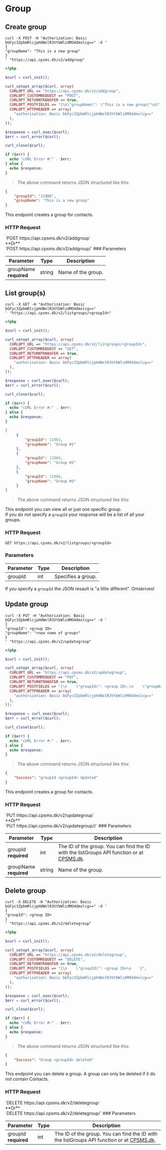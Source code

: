 # Group

## Create group

```shell
curl -X POST -H "Authorization: Basic bGFyc3ZpbmRlcjpHdWxlR3VtbWlzdMO4dmxlcg==" -d '
{
"groupName": "This is a new group"
}
' "https://api.cpsms.dk/v2/addgroup"
```

```php
<?php

$curl = curl_init();

curl_setopt_array($curl, array(
  CURLOPT_URL => "https://api.cpsms.dk/v2/addgroup",  
  CURLOPT_CUSTOMREQUEST => "POST",
  CURLOPT_RETURNTRANSFER => true,
  CURLOPT_POSTFIELDS => "{\n\"groupName\": \"This is a new group\"\n}",
  CURLOPT_HTTPHEADER => array(
    "authorization: Basic bGFyc3ZpbmRlcjpHdWxlR3VtbWlzdMO4dmxlcg=="
  ),
));

$response = curl_exec($curl);
$err = curl_error($curl);

curl_close($curl);

if ($err) {
  echo "cURL Error #:" . $err;
} else {
  echo $response;
}
```


> The above command returns JSON structured like this:

```json
{
    "groupId": "11986",
    "groupName": "This is a new group"
}
```

This endpoint creates a group for contacts.

### HTTP Request
<wrap>
`POST https://api.cpsms.dk/v2/addgroup` <br> **Or** <br>
`POST https://api.cpsms.dk/v2/addgroup/<groupName>`
</wrap>
### Parameters

Parameter | Type | Description
--------- | ------- | -----------
groupName <br>**required** | string | Name of the group.


## List group(s)

```shell
curl -X GET -H "Authorization: Basic bGFyc3ZpbmRlcjpHdWxlR3VtbWlzdMO4dmxlcg==" 
' "https://api.cpsms.dk/v2/listgroups/<groupId>"
```

```php
<?php

$curl = curl_init();

curl_setopt_array($curl, array(
  CURLOPT_URL => "https://api.cpsms.dk/v2/listgroups/<groupId>",
  CURLOPT_CUSTOMREQUEST => "GET",  
  CURLOPT_RETURNTRANSFER => true,
  CURLOPT_HTTPHEADER => array(
    "authorization: Basic bGFyc3ZpbmRlcjpHdWxlR3VtbWlzdMO4dmxlcg=="
  ),
));

$response = curl_exec($curl);
$err = curl_error($curl);

curl_close($curl);

if ($err) {
  echo "cURL Error #:" . $err;
} else {
  echo $response;
}
```

```json
[
     {
         "groupId": 11963,
         "groupName": "Group #1"
     },
     {
         "groupId": 11964,
         "groupName": "Group #2"
     },
     {
         "groupId": 11966,
         "groupName": "Group #3"
     }
]
```

> The above command returns JSON structured like this:



This endpoint you can view all or just one specific group. <br>
If you do not specify a <code>groupId</code> your response will be a list of all your groups.

### HTTP Request

`GET https://api.cpsms.dk/v2/listgroups/<groupId>`

### Parameters

Parameter | Type | Description
--------- | ------- | -----------
groupId | int | Specifies a group.
 
<aside class="notice">
If you specify a <code>groupId</code> the JSON resault is "a little different".  Omskrives!
</aside>


## Update group

```shell
curl -X PUT -H "Authorization: Basic bGFyc3ZpbmRlcjpHdWxlR3VtbWlzdMO4dmxlcg==" -d '
{
"groupId": <group ID>
"groupName": "<new name of group>"
}
' "https://api.cpsms.dk/v2/updategroup"
```

```php
<?php

$curl = curl_init();

curl_setopt_array($curl, array(
  CURLOPT_URL => "https://api.cpsms.dk/v2/updategroup",  
  CURLOPT_CUSTOMREQUEST => "PUT",
  CURLOPT_RETURNTRANSFER => true,
  CURLOPT_POSTFIELDS => "{\n    \"groupId\": <group ID>,\n    \"groupName\": \"<new name of group>\"\n    }",
  CURLOPT_HTTPHEADER => array(
    "authorization: Basic bGFyc3ZpbmRlcjpHdWxlR3VtbWlzdMO4dmxlcg=="
  ),
));

$response = curl_exec($curl);
$err = curl_error($curl);

curl_close($curl);

if ($err) {
  echo "cURL Error #:" . $err;
} else {
  echo $response;
}
```


> The above command returns JSON structured like this:

```json
{
    "Success": "groupId <groupId> Updated"
}
```

This endpoint creates a group for contacts.

### HTTP Request
<wrap>
`PUT https://api.cpsms.dk/v2/updategroup` <br> **Or** <br>
`PUT https://api.cpsms.dk/v2/updategroup/<group ID>/<new groupname>`
</wrap>
### Parameters

Parameter | Type | Description
--------- | ------- | -----------
groupId <br>**required** | int | The ID of the group. You can find the ID with the listGroups API function or at [CPSMS.dk](http://cpsms.dk).
groupName <br>**required** | string | Name of the group.


## Delete group

```shell
curl -X DELETE -H "Authorization: Basic bGFyc3ZpbmRlcjpHdWxlR3VtbWlzdMO4dmxlcg==" -d '
{
"groupId": <group ID>
}
' "https://api.cpsms.dk/v2/deletegroup"
```

```php
<?php

$curl = curl_init();

curl_setopt_array($curl, array(
  CURLOPT_URL => "https://api.cpsms.dk/v2/deletegroup",  
  CURLOPT_CUSTOMREQUEST => "DELETE",
  CURLOPT_RETURNTRANSFER => true,
  CURLOPT_POSTFIELDS => "{\n    \"groupId\": <group ID>\n    }",
  CURLOPT_HTTPHEADER => array(
    "authorization: Basic bGFyc3ZpbmRlcjpHdWxlR3VtbWlzdMO4dmxlcg=="
  ),
));

$response = curl_exec($curl);
$err = curl_error($curl);

curl_close($curl);

if ($err) {
  echo "cURL Error #:" . $err;
} else {
  echo $response;
}
```


> The above command returns JSON structured like this:

```json
{
    "Success": "Group <groupId> deleted"
}
```

This endpoint you can delete a group. A group can only be deleted if it do not contain Contacts.

### HTTP Request
<wrap>
`DELETE https://api.cpsms.dk/v2/deletegroup` <br> **Or** <br>
`DELETE https://api.cpsms.dk/v2/deletegroup/<group ID>`
</wrap>
### Parameters

Parameter | Type | Description
--------- | ------- | -----------
groupId <br>**required** | int | The ID of the group. You can find the ID with the listGroups API function or at [CPSMS.dk](http://cpsms.dk).
